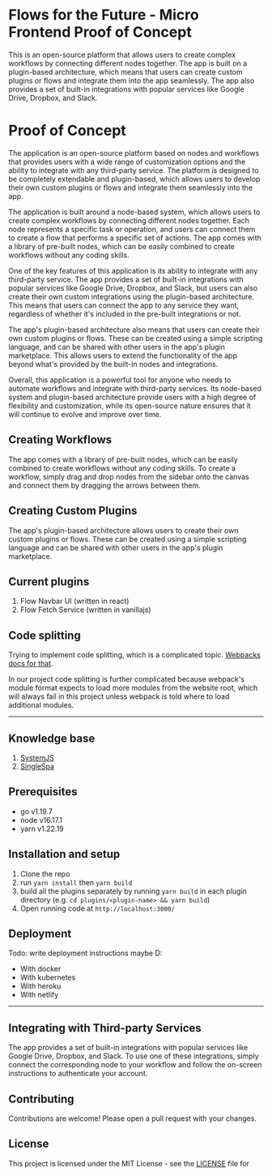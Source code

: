 # Flows for the Future - Micro Frontend Proof of Concept

This is an open-source platform that allows users to create complex workflows by connecting different nodes together. The app is built on a plugin-based architecture, which means that users can create custom plugins or flows and integrate them into the app seamlessly. The app also provides a set of built-in integrations with popular services like Google Drive, Dropbox, and Slack.

# Proof of Concept
The application is an open-source platform based on nodes and workflows that provides users with a wide range of customization options and the ability to integrate with any third-party service. The platform is designed to be completely extendable and plugin-based, which allows users to develop their own custom plugins or flows and integrate them seamlessly into the app.

The application is built around a node-based system, which allows users to create complex workflows by connecting different nodes together. Each node represents a specific task or operation, and users can connect them to create a flow that performs a specific set of actions. The app comes with a library of pre-built nodes, which can be easily combined to create workflows without any coding skills.

One of the key features of this application is its ability to integrate with any third-party service. The app provides a set of built-in integrations with popular services like Google Drive, Dropbox, and Slack, but users can also create their own custom integrations using the plugin-based architecture. This means that users can connect the app to any service they want, regardless of whether it's included in the pre-built integrations or not.

The app's plugin-based architecture also means that users can create their own custom plugins or flows. These can be created using a simple scripting language, and can be shared with other users in the app's plugin marketplace. This allows users to extend the functionality of the app beyond what's provided by the built-in nodes and integrations.

Overall, this application is a powerful tool for anyone who needs to automate workflows and integrate with third-party services. Its node-based system and plugin-based architecture provide users with a high degree of flexibility and customization, while its open-source nature ensures that it will continue to evolve and improve over time.

## Creating Workflows
The app comes with a library of pre-built nodes, which can be easily combined to create workflows without any coding skills. To create a workflow, simply drag and drop nodes from the sidebar onto the canvas and connect them by dragging the arrows between them.

## Creating Custom Plugins
The app's plugin-based architecture allows users to create their own custom plugins or flows. These can be created using a simple scripting language and can be shared with other users in the app's plugin marketplace.

## Current plugins
1. Flow Navbar UI (written in react)
2. Flow Fetch Service (written in vanillajs)

## Code splitting
Trying to implement code splitting, which is a complicated topic. 
[Webpacks docs for that](https://webpack.js.org/guides/code-splitting/).

In our project code splitting is further complicated because webpack's module format expects to load more modules from 
the website root, which will always fail in this project unless webpack is told where to load additional modules.

--- 

## Knowledge base
1. [SystemJS](https://github.com/systemjs/systemjs)
2. [SingleSpa](https://single-spa.js.org/)

## Prerequisites
- go v1.19.7
- node v16.17.1
- yarn v1.22.19

## Installation and setup
1. Clone the repo
2. run `yarn install` then `yarn build`
3. build all the plugins separately by running `yarn build` in each plugin directory  (e.g. `cd plugins/<plugin-name> && yarn build`)
4. Open running code at `http://localhost:3000/`

## Deployment
Todo: write deployment instructions maybe D:
- With docker
- With kubernetes
- With heroku
- With netlify

--- 

## Integrating with Third-party Services
The app provides a set of built-in integrations with popular services like Google Drive, Dropbox, and Slack. To use one of these integrations, simply connect the corresponding node to your workflow and follow the on-screen instructions to authenticate your account.


## Contributing
Contributions are welcome! Please open a pull request with your changes.

## License
This project is licensed under the MIT License - see the [LICENSE](LICENSE) file for